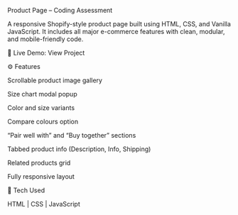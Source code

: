 Product Page – Coding Assessment

A responsive Shopify-style product page built using HTML, CSS, and Vanilla JavaScript.
It includes all major e-commerce features with clean, modular, and mobile-friendly code.

🔗 Live Demo: View Project

⚙️ Features

Scrollable product image gallery

Size chart modal popup

Color and size variants

Compare colours option

“Pair well with” and “Buy together” sections

Tabbed product info (Description, Info, Shipping)

Related products grid

Fully responsive layout

🧩 Tech Used

HTML | CSS | JavaScript
